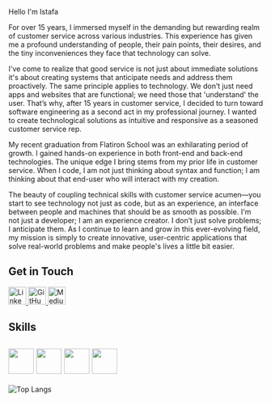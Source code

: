 Hello I'm Istafa 

For over 15 years, I immersed myself in the demanding but rewarding realm of customer service across various industries. This experience has given me a profound understanding of people, their pain points, their desires, and the tiny inconveniences they face that technology can solve. 

I've come to realize that good service is not just about immediate solutions it's about creating systems that anticipate needs and address them proactively. The same principle applies to technology. We don’t just need apps and websites that are functional; we need those that 'understand' the user. That’s why, after 15 years in customer service, I decided to turn toward software engineering as a second act in my professional journey. I wanted to create technological solutions as intuitive and responsive as a seasoned customer service rep.

My recent graduation from Flatiron School was an exhilarating period of growth. I gained hands-on experience in both front-end and back-end technologies. The unique edge I bring stems from my prior life in customer service. When I code, I am not just thinking about syntax and function; I am thinking about that end-user who will interact with my creation.

The beauty of coupling technical skills with customer service acumen—you start to see technology not just as code, but as an experience, an interface between people and machines that should be as smooth as possible. I'm not just a developer; I am an experience creator. I don’t just solve problems; I anticipate them. As I continue to learn and grow in this ever-evolving field, my mission is simply to create innovative, user-centric applications that solve real-world problems and make people's lives a little bit easier.

Get in Touch
---

<a href="https://www.linkedin.com/in/istafa-a-marshall/">
  <img src="https://cdn.jsdelivr.net/gh/devicons/devicon/icons/linkedin/linkedin-original.svg" alt="LinkedIn" width="35" height="35">
</a>
<a href="https://github.com/ISTAFAMARSHALL/">
  <img src="https://img.icons8.com/?size=1x&id=AZOZNnY73haj&format=png" alt="GitHub" width="35" height="35"/>                  
</a>
<a href="https://medium.com/@istafa.a.marshall/">
  <img src="https://img.icons8.com/?size=1x&id=NO8It5EgLtpM&format=png" alt="Medium" width="35" height="35">
</a>

Skills
---
<img src="https://cdn.jsdelivr.net/gh/devicons/devicon/icons/javascript/javascript-original.svg" width="50" height="50"/> <img src="https://cdn.jsdelivr.net/gh/devicons/devicon/icons/react/react-original-wordmark.svg" width="50" height="50" /> <img src="https://cdn.jsdelivr.net/gh/devicons/devicon/icons/ruby/ruby-plain-wordmark.svg" width="50" height="50"/> <img src="https://cdn.jsdelivr.net/gh/devicons/devicon/icons/rails/rails-original-wordmark.svg" width="50" height="50"/>
---
![Top Langs](https://github-readme-stats.vercel.app/api/top-langs/?username=istafamarshall&layout=compact)

